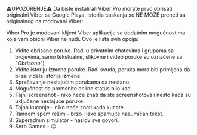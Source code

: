 ⚠️UPOZORENJE⚠️
Da biste instalirali Viber Pro morate prvo obrisati originalni Viber sa Google Playa. Istorija ćaskanja se NE MOŽE preneti sa originalnog na modovani Viber!

Viber Pro je modovani klijent Viber aplikacije sa dodatnim mogućnostima koje vam obični Viber ne nudi.
Ovo je lista svih opcija:
1. Vidite obrisane poruke. Radi u privatnim chatovima i grupama sa brojevima, samo tekstualne, slikovne i video poruke su označene sa "*Obrisano*")
2. Vidite istoriju izmena poruke. Radi svuda, poruka mora biti primljena da bi se videla istorija izmene.
3. Sprečavanje nestajućim porukama da nestanu.
4. Mogućnost da promenite online status bilo kad.
5. Tajni screenshot - niko neće znati da ste screenshotovali nešto kada su uključene nestajuće poruke.
6. Tajno kucanje - niko neće znati kada kucate.
7. Random spam režim - brzo i lako spamujte nasumičan tekst.
8. Superadmin simulator - naslov sve govori.
9. Serb Games - 😉
